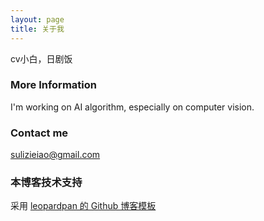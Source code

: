 ```yaml
---
layout: page
title: 关于我 
---
```


cv小白，日剧饭

### More Information

I'm working on AI algorithm, especially on computer vision.

### Contact me

[sulizieiao@gmail.com](mailto:email@domain.com)

### 本博客技术支持

采用 [leopardpan 的 Github 博客模板](https://github.com/leopardpan/leopardpan.github.io)

